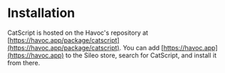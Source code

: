 # Installation

CatScript is hosted on the Havoc's repository at [https://havoc.app/package/catscript](https://havoc.app/package/catscript). You can add [https://havoc.app](https://havoc.app) to the Sileo store, search for CatScript, and install it from there.